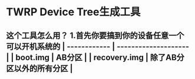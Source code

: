 # TWRP Device Tree生成工具
这个工具怎么用？
1.首先你要搞到你的设备任意一个可以开机系统的
| ------------ | -------------------- | 
| boot.img | AB分区 |
| recovery.img | 除了AB分区以外的所有分区 |
-----
